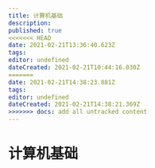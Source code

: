 ```yaml
---
title: 计算机基础
description: 
published: true
<<<<<<< HEAD
date: 2021-02-21T13:36:40.623Z
tags: 
editor: undefined
dateCreated: 2021-02-21T10:44:16.030Z
=======
date: 2021-02-21T14:38:23.881Z
tags: 
editor: undefined
dateCreated: 2021-02-21T14:38:21.369Z
>>>>>>> docs: add all untracked content
---
```


# 计算机基础